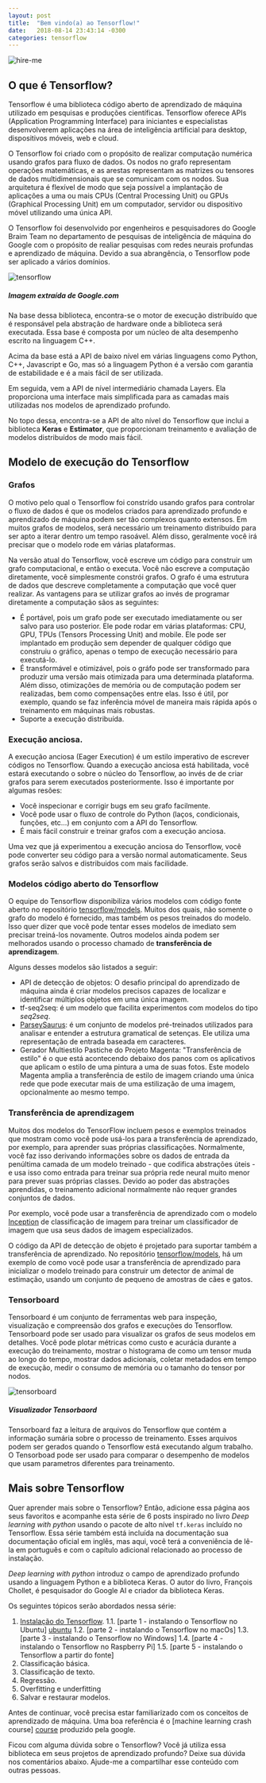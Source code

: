 ```yaml
---
layout: post
title:  "Bem vindo(a) ao Tensorflow!"
date:   2018-08-14 23:43:14 -0300
categories: tensorflow
---
```

![hire-me]({{"/assests/img/tensorflow-google.png"}})

## O que é Tensorflow?

Tensorflow é uma biblioteca código aberto de aprendizado de máquina utilizado em pesquisas e produções científicas. Tensorflow oferece APIs (Application Programming Interface) para iniciantes e especialistas desenvolverem aplicações na área de inteligência artificial para desktop, dispositivos móveis, web e cloud.

O Tensorflow foi criado com o propósito de realizar computação numérica usando grafos para fluxo de dados. Os nodos no grafo representam operações matemáticas, e as arestas representam as matrizes ou tensores de dados multidimensionais que se comunicam com os nodos. Sua arquitetura é flexível de modo que seja possível a implantação de aplicações a uma ou mais CPUs (Central Processing Unit) ou GPUs (Graphical Processing Unit) em um computador, servidor ou dispositivo móvel utilizando uma única API.

O Tensorflow foi desenvolvido por engenheiros e pesquisadores do Google Braim Team no departamento de pesquisas de inteligência de máquina do Google com o propósito de realiar pesquisas com redes neurais profundas e aprendizado de máquina. Devido a sua abrangência, o Tensorflow pode ser aplicado a vários domínios.

![tensorflow]({{"/assests/img/tensorflow_programming_environment.png"}})
##### Imagem extraída de Google.com

Na base dessa biblioteca, encontra-se o motor de execução distribuído que é responsável pela abstração de hardware onde a biblioteca será executada. Essa base é composta por um núcleo de alta desempenho escrito na linguagem C++.

Acima da base está a API de baixo nível em várias linguagens como Python, C++, Javascript e Go, mas só a linguagem Python é a versão com garantia de estabilidade e é a mais fácil de ser utilizada.

Em seguida, vem a API de nível intermediário chamada Layers. Ela proporciona uma interface mais simplificada para as camadas mais utilizadas nos modelos de aprendizado profundo.

No topo dessa, encontra-se a API de alto nível do Tensorflow que inclui a biblioteca **Keras** e **Estimator**, que proporcionam treinamento e avaliação de modelos distribuídos de modo mais fácil.

## Modelo de execução do Tensorflow

### Grafos
O motivo pelo qual o Tensorflow foi constrído usando grafos para controlar o fluxo de dados é que os modelos criados para aprendizado profundo e aprendizado de máquina podem ser tão complexos quanto extensos. Em muitos grafos de modelos, será necessário um treinamento distribuído para ser apto a iterar dentro um tempo rasoável. Além disso, geralmente você irá precisar que o modelo rode em várias plataformas.

Na versão atual do Tensorflow, você escreve um código para construir um grafo computacional, e então o executa. Você não escreve a computação diretamente, você simplesmente constrói grafos. O grafo é uma estrutura de dados que descreve completamente a computação que você quer realizar. As vantagens para se utilizar grafos ao invés de programar diretamente a computação sãos as seguintes:
* É portável, pois um grafo pode ser executado imediatamente ou ser salvo para uso posterior. Ele pode rodar em várias plataformas: CPU, GPU, TPUs (Tensors Processing Unit) and mobile. Ele pode ser implantado em produção sem depender de qualquer código que construiu o gráfico, apenas o tempo de execução necessário para executá-lo.
* É transformável e otimizável, pois o gráfo pode ser transformado para produzir uma versão mais otimizada para uma determinada plataforma. Além disso, otimizações de memória ou de computação podem ser realizadas, bem como compensações entre elas. Isso é útil, por exemplo, quando se faz inferência móvel de maneira mais rápida após o treinamento em máquinas mais robustas.
* Suporte a execução distribuída.

### Execução anciosa.

A execução anciosa (Eager Execution) é um estilo imperativo de escrever códigos no Tensorflow. Quando a execução anciosa está habilitada, você estará executando o sobre o núcleo do Tensorflow, ao invés de de criar grafos para serem executados posteriormente.
Isso é importante por algumas resões:
* Você inspecionar e corrigir bugs em seu grafo facilmente.
* Você pode usar o fluxo de controle do Python (laços, condicionais, funções, etc...) em conjunto com a API do Tensorflow.
* É mais fácil construir e treinar grafos com a execução anciosa.

Uma vez que já experimentou a execução anciosa do Tensorflow, você pode converter seu código para a versão normal automaticamente. Seus grafos serão salvos e distribuidos com mais facilidade.

### Modelos código aberto do Tensorflow
O equipe do Tensorflow disponibiliza vários modelos com código fonte aberto no repositório [tensorflow/models][repo]. Muitos dos quais, não somente o grafo do modelo é fornecido, mas também os pesos treinados do modelo. Isso quer dizer que você pode tentar esses modelos de imediato sem precisar treiná-los novamente. Outros modelos ainda podem ser melhorados usando o processo chamado de **transferência de aprendizagem**.

Alguns desses modelos são listados a seguir:
* API de detecção de objetos:  O desafio principal do aprendizado de máquina ainda é criar modelos precisos capazes de localizar e identificar múltiplos objetos em uma única imagem. 
* tf-seq2seq: é um modelo que facilita experimentos com modelos do tipo *seq2seq*.
* [ParseySaurus][parsey]: é um conjunto de modelos pré-treinados utilizados para analisar e entender a estrutura gramatical de setenças. Ele utiliza uma representação de entrada baseada em caracteres.
* Gerador Multiestilo Pastiche do Projeto Magenta: "Transferência de estilo" é o que está acontecendo debaixo dos panos com os aplicativos que aplicam o estilo de uma pintura a uma de suas fotos. Este modelo Magenta amplia a transferência de estilo de imagem criando uma única rede que pode executar mais de uma estilização de uma imagem, opcionalmente ao mesmo tempo.

### Transferência de aprendizagem
Muitos dos modelos do TensorFlow incluem pesos e exemplos treinados que mostram como você pode usá-los para a transferência de aprendizado, por exemplo, para aprender suas próprias classificações. Normalmente, você faz isso derivando informações sobre os dados de entrada da penúltima camada de um modelo treinado - que codifica abstrações úteis - e usa isso como entrada para treinar sua própria rede neural muito menor para prever suas próprias classes. Devido ao poder das abstrações aprendidas, o treinamento adicional normalmente não requer grandes conjuntos de dados.

Por exemplo, você pode usar a transferência de aprendizado com o modelo [Inception][inception] de classificação de imagem para treinar um classificador de imagem que usa seus dados de imagem especializados.

O código da API de detecção de objeto é projetado para suportar também a transferência de aprendizado. No repositório [tensorflow/models][repo], há um exemplo de como você pode usar a transferência de aprendizado para inicializar o modelo treinado para construir um detector de animal de estimação, usando um conjunto de pequeno de amostras de cães e gatos. 

### Tensorboard
Tensorboard é um conjunto de ferramentas web para inspeção, visualização e compreensão dos grafos e execuções do Tensorflow. Tensorboard pode ser usado para visualizar os grafos de seus modelos em detalhes.
Você pode plotar métricas como custo e acurácia durante a execução do treinamento, mostrar o histograma de como um tensor muda ao longo do tempo, mostrar dados adicionais, coletar metadados em tempo de execução, medir o consumo de memória ou o tamanho do tensor por nodos. 

![tensorboard]({{"/assests/img/posts/7tensorflow2.gif"}})
##### Visualizador Tensorbaord

Tensorboard faz a leitura de arquivos do Tensorflow que contém a informação sumária sobre o processo de treinamento. Esses arquivos podem ser gerados quando o Tensorflow está executando algum trabalho.
O Tensorboad pode ser usado para comparar o desempenho de modelos que usam parametros diferentes para treinamento.

## Mais sobre Tensorflow
Quer aprender mais sobre o Tensorflow? Então, adicione essa página aos seus favoritos e acompanhe esta série de 6 posts inspirado no livro *Deep learning with python* usando o pacote de alto nível `tf.keras` incluído no Tensorflow. Essa série também está incluída na documentação sua documentação oficial em inglês, mas aqui, você terá a conveniência de lê-la em português e com o capítulo adicional relacionado ao processo de instalação.

*Deep learning with python* introduz o campo de aprendizado profundo usando a linguagem Python e a biblioteca Keras. O autor do livro, François Chollet, é pesquisador do Google AI e criador da biblioteca Keras.

Os seguintes tópicos serão abordados nessa série:
1. [Instalação do Tensorflow][instalacao].
1.1. [parte 1 - instalando o Tensorflow no Ubuntu] [ubuntu]
1.2. [parte 2 - instalando o Tensorflow no macOs] 
1.3. [parte 3 - instalando o Tensorflow no Windows] 
1.4. [parte 4 - instalando o Tensorflow no Raspberry Pi] 
1.5. [parte 5 - instalando o Tensorflow a partir do fonte] 
2. Classificação básica.
3. Classificação de texto.
4. Regressão.
5. Overfitting e underfitting
6. Salvar e restaurar modelos.     

Antes de continuar, você precisa estar familiarizado com os conceitos de aprendizado de máquina. Uma boa referência é o [machine learning crash course] [course] produzido pela google.

Ficou com alguma dúvida sobre o Tensorflow? Você já utiliza essa biblioteca em seus projetos de aprendizado profundo? Deixe sua dúvida nos comentários abaixo. Ajude-me a compartilhar esse conteúdo com outras pessoas.

[instalacao]: https://wesinalves.github.io/tensorflow/2018/08/30/instalacao-tensorflow.html
[ubuntu]: https://wesinalves.github.io/tensorflow/2018/08/30/instalacao-ubuntu.html
[course]: https://developers.google.com/machine-learning/crash-course/ml-intro
[inception]: https://www.tensorflow.org/hub/tutorials/image_retraining
[repo]: https://github.com/tensorflow/models
[parsey]: https://ai.googleblog.com/2017/03/an-upgrade-to-syntaxnet-new-models-and.html



